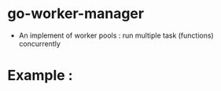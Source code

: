 # go-worker-manager
- An implement of worker pools : run multiple task (functions) concurrently
# Example :
  
